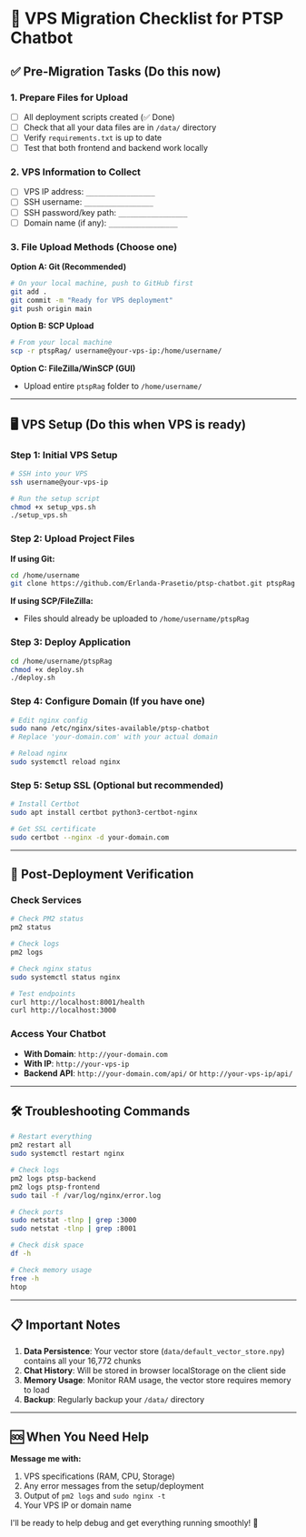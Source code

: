 # 🚀 VPS Migration Checklist for PTSP Chatbot

## ✅ Pre-Migration Tasks (Do this now)

### 1. Prepare Files for Upload
- [ ] All deployment scripts created (✅ Done)
- [ ] Check that all your data files are in `/data/` directory
- [ ] Verify `requirements.txt` is up to date
- [ ] Test that both frontend and backend work locally

### 2. VPS Information to Collect
- [ ] VPS IP address: `_________________`
- [ ] SSH username: `_________________`
- [ ] SSH password/key path: `_________________`
- [ ] Domain name (if any): `_________________`

### 3. File Upload Methods (Choose one)
**Option A: Git (Recommended)**
```bash
# On your local machine, push to GitHub first
git add .
git commit -m "Ready for VPS deployment"
git push origin main
```

**Option B: SCP Upload**
```bash
# From your local machine
scp -r ptspRag/ username@your-vps-ip:/home/username/
```

**Option C: FileZilla/WinSCP (GUI)**
- Upload entire `ptspRag` folder to `/home/username/`

---

## 🖥️ VPS Setup (Do this when VPS is ready)

### Step 1: Initial VPS Setup
```bash
# SSH into your VPS
ssh username@your-vps-ip

# Run the setup script
chmod +x setup_vps.sh
./setup_vps.sh
```

### Step 2: Upload Project Files
**If using Git:**
```bash
cd /home/username
git clone https://github.com/Erlanda-Prasetio/ptsp-chatbot.git ptspRag
```

**If using SCP/FileZilla:**
- Files should already be uploaded to `/home/username/ptspRag`

### Step 3: Deploy Application
```bash
cd /home/username/ptspRag
chmod +x deploy.sh
./deploy.sh
```

### Step 4: Configure Domain (If you have one)
```bash
# Edit nginx config
sudo nano /etc/nginx/sites-available/ptsp-chatbot
# Replace 'your-domain.com' with your actual domain

# Reload nginx
sudo systemctl reload nginx
```

### Step 5: Setup SSL (Optional but recommended)
```bash
# Install Certbot
sudo apt install certbot python3-certbot-nginx

# Get SSL certificate
sudo certbot --nginx -d your-domain.com
```

---

## 🔧 Post-Deployment Verification

### Check Services
```bash
# Check PM2 status
pm2 status

# Check logs
pm2 logs

# Check nginx status
sudo systemctl status nginx

# Test endpoints
curl http://localhost:8001/health
curl http://localhost:3000
```

### Access Your Chatbot
- **With Domain**: `http://your-domain.com`
- **With IP**: `http://your-vps-ip`
- **Backend API**: `http://your-domain.com/api/` or `http://your-vps-ip/api/`

---

## 🛠️ Troubleshooting Commands

```bash
# Restart everything
pm2 restart all
sudo systemctl restart nginx

# Check logs
pm2 logs ptsp-backend
pm2 logs ptsp-frontend
sudo tail -f /var/log/nginx/error.log

# Check ports
sudo netstat -tlnp | grep :3000
sudo netstat -tlnp | grep :8001

# Check disk space
df -h

# Check memory usage
free -h
htop
```

---

## 📋 Important Notes

1. **Data Persistence**: Your vector store (`data/default_vector_store.npy`) contains all your 16,772 chunks
2. **Chat History**: Will be stored in browser localStorage on the client side
3. **Memory Usage**: Monitor RAM usage, the vector store requires memory to load
4. **Backup**: Regularly backup your `/data/` directory

---

## 🆘 When You Need Help

**Message me with:**
1. VPS specifications (RAM, CPU, Storage)
2. Any error messages from the setup/deployment
3. Output of `pm2 logs` and `sudo nginx -t`
4. Your VPS IP or domain name

I'll be ready to help debug and get everything running smoothly! 🚀
